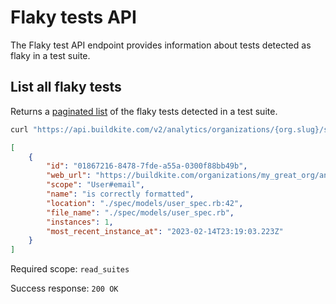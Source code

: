 # Flaky tests API

The Flaky test API endpoint provides information about tests detected as flaky in a test suite.

## List all flaky tests

Returns a [paginated list](<%= paginated_resource_docs_url %>) of the flaky tests detected in a test suite.

```bash
curl "https://api.buildkite.com/v2/analytics/organizations/{org.slug}/suites/{suite.slug}/flaky-tests"
```

```json
[
    {
        "id": "01867216-8478-7fde-a55a-0300f88bb49b",
        "web_url": "https://buildkite.com/organizations/my_great_org/analytics/suites/my_suite_name/tests/01867216-8478-7fde-a55a-0300f88bb49b",
        "scope": "User#email",
        "name": "is correctly formatted",
        "location": "./spec/models/user_spec.rb:42",
        "file_name": "./spec/models/user_spec.rb",
        "instances": 1,
        "most_recent_instance_at": "2023-02-14T23:19:03.223Z"
    }
]
```

Required scope: `read_suites`

Success response: `200 OK`

